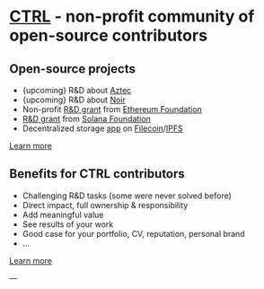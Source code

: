 
# [CTRL](https://ctrl.ing/) - non-profit community of open-source contributors

## Open-source projects

- {upcoming} R&D about [Aztec](https://www.aztec.network)
- {upcoming} R&D about [Noir](https://noir-lang.org) 
- Non-profit [R&D grant](https://github.com/ctrlsa/smart-contract-wallet-Ethereum-Account-Abstraction-Telegram) from [Ethereum Foundation](https://ethereum.org/en/foundation)
- [R&D grant](https://github.com/ctrlsa/instant-send-app) from [Solana Foundation](https://solana.com)
- Decentralized storage [app](https://github.com/ctrlsa/seal-app) on [Filecoin](https://filecoin.io/)/[IPFS](https://ipfs.tech/)

[Learn more](https://ctrl.ing)

## Benefits for CTRL contributors

- Challenging R&D tasks (some were never solved before)
- Direct impact, full ownership & responsibility
- Add meaningful value
- See results of your work
- Good case for your portfolio, CV, reputation, personal brand
- ...

[Learn more](https://ctrl.ing/benefits)

—
